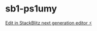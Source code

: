 # sb1-ps1umy

[Edit in StackBlitz next generation editor ⚡️](https://stackblitz.com/~/github.com/reedjones/sb1-ps1umy)